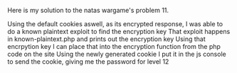 Here is my solution to the natas wargame's problem 11.

Using the default cookies aswell, as its encrypted response, I was able to do a known plaintext exploit to find the encryption key
That exploit happens in known-plaintext.php and prints out the encryption key
Using that encrpytion key I can place that into the encryption function from the php code on the site
Using the newly generated cookie I put it in the js console to send the cookie, giving me the password for level 12
